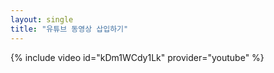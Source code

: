 ```yaml
---
layout: single
title: "유튜브 동영상 삽입하기"
---
```

{% include video id="kDm1WCdy1Lk" provider="youtube" %}
